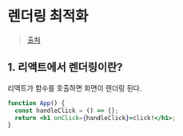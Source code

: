 # 렌더링 최적화

> [출처](https://www.youtube.com/watch?v=1YAWshEGU6g&t=221s)

## 1. 리액트에서 렌더링이란?

리액트가 함수를 호출하면 화면이 렌더링 된다.

```jsx
function App() {
  const handleClick = () => {};
  return <h1 onClick={handleClick}>click!</h1>;
}
```
